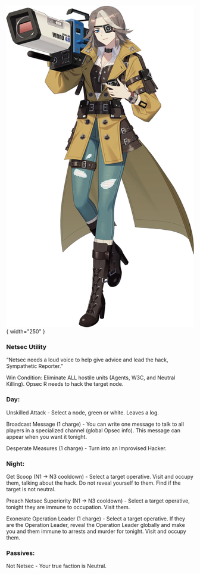 ![sympatheticreporter.png](Images/sympatheticreporter.png){ width="250" }

### **Netsec Utility**

“Netsec needs a loud voice to help give advice and lead the hack, Sympathetic Reporter.”

Win Condition: Eliminate ALL hostile units (Agents, W3C, and Neutral Killing). Opsec R needs to hack the target node.

### **Day:**

Unskilled Attack - Select a node, green or white. Leaves a log.

Broadcast Message (1 charge) - You can write one message to talk to all players in a specialized channel (global Opsec info). This message can appear when you want it tonight.

Desperate Measures (1 charge) - Turn into an Improvised Hacker.

### **Night:**

Get Scoop (N1 -> N3 cooldown) - Select a target operative. Visit and occupy them, talking about the hack. Do not reveal yourself to them. Find if the target is not neutral.

Preach Netsec Superiority (N1 -> N3 cooldown) - Select a target operative, tonight they are immune to occupation. Visit them.

Exonerate Operation Leader (1 charge) - Select a target operative. If they are the Operation Leader, reveal the Operation Leader globally and make you and them immune to arrests and murder for tonight. Visit and occupy them.

### **Passives:**

Not Netsec - Your true faction is Neutral.
